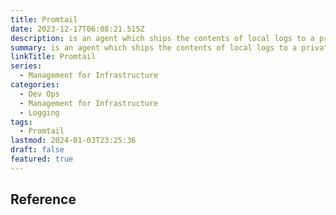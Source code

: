 ```yaml
---
title: Promtail
date: 2023-12-17T06:08:21.515Z
description: is an agent which ships the contents of local logs to a private Grafana Loki instance or Grafana Cloud
summary: is an agent which ships the contents of local logs to a private Grafana Loki instance or Grafana Cloud
linkTitle: Promtail
series:
  - Management for Infrastructure
categories:
  - Dev Ops
  - Management for Infrastructure
  - Logging
tags:
  - Promtail
lastmod: 2024-01-03T23:25:36
draft: false
featured: true
---
```


## Reference
